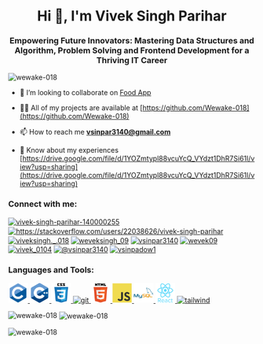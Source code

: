 <h1 align="center">Hi 👋, I'm Vivek Singh Parihar</h1>
<h3 align="center">Empowering Future Innovators: Mastering Data Structures and Algorithm, Problem Solving and Frontend Development for a Thriving IT Career</h3>

<p align="left"> <img src="https://komarev.com/ghpvc/?username=wewake-018&label=Profile%20views&color=0e75b6&style=flat" alt="wewake-018" /> </p>

- 👯 I’m looking to collaborate on [Food App](https://6663dd1d74013c7ca96be8bd--subtle-lamington-8a31e6.netlify.app/)

- 👨‍💻 All of my projects are available at [https://github.com/Wewake-018](https://github.com/Wewake-018)

- 📫 How to reach me **vsinpar3140@gmail.com**

- 📄 Know about my experiences [https://drive.google.com/file/d/1YOZmtypl88vcuYcQ_VYdzt1DhR7Si61l/view?usp=sharing](https://drive.google.com/file/d/1YOZmtypl88vcuYcQ_VYdzt1DhR7Si61l/view?usp=sharing)

<h3 align="left">Connect with me:</h3>
<p align="left">
<a href="https://linkedin.com/in/vivek-singh-parihar-140000255" target="blank"><img align="center" src="https://raw.githubusercontent.com/rahuldkjain/github-profile-readme-generator/master/src/images/icons/Social/linked-in-alt.svg" alt="vivek-singh-parihar-140000255" height="30" width="40" /></a>
<a href="https://stackoverflow.com/users/https://stackoverflow.com/users/22038626/vivek-singh-parihar" target="blank"><img align="center" src="https://raw.githubusercontent.com/rahuldkjain/github-profile-readme-generator/master/src/images/icons/Social/stack-overflow.svg" alt="https://stackoverflow.com/users/22038626/vivek-singh-parihar" height="30" width="40" /></a>
<a href="https://instagram.com/viveksingh._.018" target="blank"><img align="center" src="https://raw.githubusercontent.com/rahuldkjain/github-profile-readme-generator/master/src/images/icons/Social/instagram.svg" alt="viveksingh._.018" height="30" width="40" /></a>
<a href="https://www.codechef.com/users/weveksingh_09" target="blank"><img align="center" src="https://cdn.jsdelivr.net/npm/simple-icons@3.1.0/icons/codechef.svg" alt="weveksingh_09" height="30" width="40" /></a>
<a href="https://www.hackerrank.com/vsinpar3140" target="blank"><img align="center" src="https://raw.githubusercontent.com/rahuldkjain/github-profile-readme-generator/master/src/images/icons/Social/hackerrank.svg" alt="vsinpar3140" height="30" width="40" /></a>
<a href="https://codeforces.com/profile/wevek09" target="blank"><img align="center" src="https://raw.githubusercontent.com/rahuldkjain/github-profile-readme-generator/master/src/images/icons/Social/codeforces.svg" alt="wevek09" height="30" width="40" /></a>
<a href="https://www.leetcode.com/vivek_0104" target="blank"><img align="center" src="https://raw.githubusercontent.com/rahuldkjain/github-profile-readme-generator/master/src/images/icons/Social/leet-code.svg" alt="vivek_0104" height="30" width="40" /></a>
<a href="https://www.hackerearth.com/@vsinpar3140" target="blank"><img align="center" src="https://raw.githubusercontent.com/rahuldkjain/github-profile-readme-generator/master/src/images/icons/Social/hackerearth.svg" alt="@vsinpar3140" height="30" width="40" /></a>
<a href="https://auth.geeksforgeeks.org/user/vsinpadow1" target="blank"><img align="center" src="https://raw.githubusercontent.com/rahuldkjain/github-profile-readme-generator/master/src/images/icons/Social/geeks-for-geeks.svg" alt="vsinpadow1" height="30" width="40" /></a>
</p>

<h3 align="left">Languages and Tools:</h3>
<p align="left"> <a href="https://www.cprogramming.com/" target="_blank" rel="noreferrer"> <img src="https://raw.githubusercontent.com/devicons/devicon/master/icons/c/c-original.svg" alt="c" width="40" height="40"/> </a> <a href="https://www.w3schools.com/cpp/" target="_blank" rel="noreferrer"> <img src="https://raw.githubusercontent.com/devicons/devicon/master/icons/cplusplus/cplusplus-original.svg" alt="cplusplus" width="40" height="40"/> </a> <a href="https://www.w3schools.com/css/" target="_blank" rel="noreferrer"> <img src="https://raw.githubusercontent.com/devicons/devicon/master/icons/css3/css3-original-wordmark.svg" alt="css3" width="40" height="40"/> </a> <a href="https://git-scm.com/" target="_blank" rel="noreferrer"> <img src="https://www.vectorlogo.zone/logos/git-scm/git-scm-icon.svg" alt="git" width="40" height="40"/> </a> <a href="https://www.w3.org/html/" target="_blank" rel="noreferrer"> <img src="https://raw.githubusercontent.com/devicons/devicon/master/icons/html5/html5-original-wordmark.svg" alt="html5" width="40" height="40"/> </a> <a href="https://developer.mozilla.org/en-US/docs/Web/JavaScript" target="_blank" rel="noreferrer"> <img src="https://raw.githubusercontent.com/devicons/devicon/master/icons/javascript/javascript-original.svg" alt="javascript" width="40" height="40"/> </a> <a href="https://www.mysql.com/" target="_blank" rel="noreferrer"> <img src="https://raw.githubusercontent.com/devicons/devicon/master/icons/mysql/mysql-original-wordmark.svg" alt="mysql" width="40" height="40"/> </a> <a href="https://reactjs.org/" target="_blank" rel="noreferrer"> <img src="https://raw.githubusercontent.com/devicons/devicon/master/icons/react/react-original-wordmark.svg" alt="react" width="40" height="40"/> </a> <a href="https://tailwindcss.com/" target="_blank" rel="noreferrer"> <img src="https://www.vectorlogo.zone/logos/tailwindcss/tailwindcss-icon.svg" alt="tailwind" width="40" height="40"/> </a> </p>

<p><img align="left" src="https://github-readme-stats.vercel.app/api/top-langs?username=wewake-018&show_icons=true&locale=en&layout=compact" alt="wewake-018" /></p>

<p>&nbsp;<img align="center" src="https://github-readme-stats.vercel.app/api?username=wewake-018&show_icons=true&locale=en" alt="wewake-018" /></p>

<p><img align="center" src="https://github-readme-streak-stats.herokuapp.com/?user=wewake-018&" alt="wewake-018" /></p>
